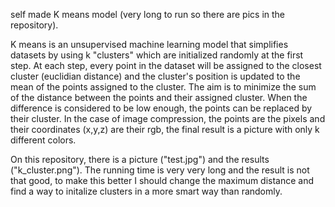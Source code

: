 self made K means model (very long to run so there are pics in the repository).

K means is an unsupervised machine learning model that simplifies datasets by using k "clusters" which are initialized randomly at the first step.
At each step, every point in the dataset will be assigned to the closest cluster (euclidian distance) and the cluster's position is updated to the mean of the points assigned to the cluster.
The aim is to minimize the sum of the distance between the points and their assigned cluster.
When the difference is considered to be low enough, the points can be replaced by their cluster.
In the case of image compression, the points are the pixels and their coordinates (x,y,z) are their rgb, the final result is a picture with only k different colors.

On this repository, there is a picture ("test.jpg") and the results ("k_cluster.png").
The running time is very very long and the result is not that good, to make this better I should change the maximum distance and find a way to initalize clusters in a more smart way than randomly.
